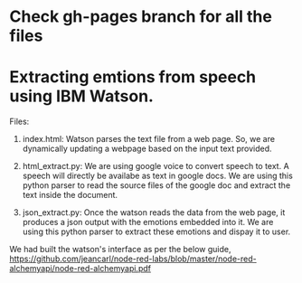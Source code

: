# Check gh-pages branch for all the files

# Extracting emtions from speech using IBM Watson.

Files:
1. index.html: 
Watson parses the text file from a web page. So, we are dynamically updating a webpage based on the input text provided.

2. html_extract.py:
We are using google voice to convert speech to text. A speech will directly be availabe as text in google docs. We are using this python parser to read the source files of the google doc and extract the text inside the document.

3. json_extract.py:
Once the watson reads the data from the web page, it produces a json output with the emotions embedded into it. We are using this python parser to extract these emotions and dispay it to user.

We had built the watson's interface as per the below guide,
https://github.com/jeancarl/node-red-labs/blob/master/node-red-alchemyapi/node-red-alchemyapi.pdf
